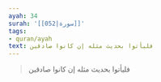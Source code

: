 ```yaml
---
ayah: 34
surah: '[[052|سورة]]'
tags:
- quran/ayah
text: فليأتوا بحديث مثله إن كانوا صادقين
---
```

> فليأتوا بحديث مثله إن كانوا صادقين
